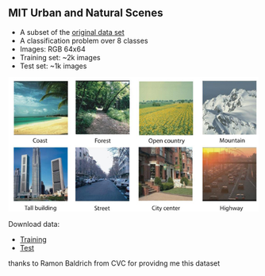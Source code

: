 ## MIT Urban and Natural Scenes

* A subset of the [original data set](http://cvcl.mit.edu/database.htm) 
* A classification problem over 8 classes
* Images: RGB 64x64
* Training set: ~2k images
* Test set: ~1k images

![CIFAR](figs/mit.png)

Download data:

* [Training](http://users.dsic.upv.es/~rparedes/DeepLearning/data/MIT/train64x64.bin)
* [Test](http://users.dsic.upv.es/~rparedes/DeepLearning/data/MIT/test64x64.bin)

thanks to Ramon Baldrich from CVC for providng me this dataset


